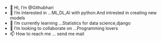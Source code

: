 - 👋 Hi, I’m @Githubhari
- 👀 I’m interested in ...ML,DL,AI with python.And intrested in creating new models
- 🌱 I’m currently learning ...Statistics for data science,django
- 💞️ I’m looking to collaborate on ...Programming lovers
- 📫 How to reach me ... send me mail

<!---
Githubhari/Githubhari is a ✨ special ✨ repository because its `README.md` (this file) appears on your GitHub profile.
You can click the Preview link to take a look at your changes.
--->
